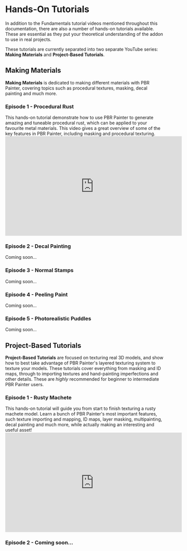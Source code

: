 # Hands-On Tutorials

In addition to the Fundamentals tutorial videos mentioned throughout this documentation, there are also a number of hands-on tutorials available.
These are essential as they put your theoretical understanding of the addon to use in real projects.

These tutorials are currently separated into two separate YouTube series: __Making Materials__ and __Project-Based Tutorials__.

## Making Materials

__Making Materials__ is dedicated to making different materials with PBR Painter, covering topics such as procedural textures, masking, decal painting and much more.

### Episode 1 - Procedural Rust

<p>This hands-on tutorial demonstrate how to use PBR Painter to generate amazing and tuneable procedural rust, which can be applied to your favourite metal materials. 
This video gives a great overview of some of the key features in PBR Painter, including masking and procedural texturing.
<iframe width="560" height="315" src="https://www.youtube.com/embed/tQKUXdRqj8Q?si=DR-5l7I6uXkaimXS" title="YouTube video player" frameborder="0" allow="accelerometer; autoplay; clipboard-write; encrypted-media; gyroscope; picture-in-picture; web-share" referrerpolicy="strict-origin-when-cross-origin" allowfullscreen></iframe>
</p>

### Episode 2 - Decal Painting

Coming soon...

### Episode 3 - Normal Stamps

Coming soon...

### Episode 4 - Peeling Paint

Coming soon...

### Episode 5 - Photorealistic Puddles

Coming soon...

## Project-Based Tutorials

__Project-Based Tutorials__ are focused on texturing real 3D models, and show how to best take advantage of PBR Painter's layered texturing system to texture your models. 
These tutorials cover everything from masking and ID maps, through to importing textures and hand-painting imperfections and other details. These are _highly_ recommended
for beginner to intermediate PBR Painter users.

### Episode 1 - Rusty Machete

<p>This hands-on tutorial will guide you from start to finish texturing a rusty machete model. Learn a bunch of PBR Painter's most important features, such texture importing 
and mapping, ID maps, layer masking, multipainting, decal painting and much more, while actually making an interesting and useful asset!
<iframe width="560" height="315" src="https://www.youtube.com/embed/kIUe_JcpPSY?si=jj-7sf7BuMdQD2cP" title="YouTube video player" frameborder="0" allow="accelerometer; autoplay; clipboard-write; encrypted-media; gyroscope; picture-in-picture; web-share" referrerpolicy="strict-origin-when-cross-origin" allowfullscreen></iframe>
</p>

### Episode 2 - Coming soon...